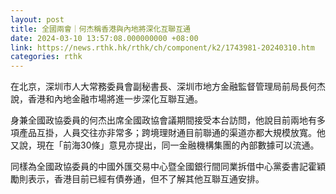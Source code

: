 ```yaml
---
layout: post
title: 全國兩會｜何杰稱香港與內地將深化互聯互通
date: 2024-03-10 13:57:08.000000000 +08:00
link: https://news.rthk.hk/rthk/ch/component/k2/1743981-20240310.htm
categories: rthk
---
```


在北京，深圳市人大常務委員會副秘書長、深圳市地方金融監督管理局前局長何杰說，香港和內地金融市場將進一步深化互聯互通。

身兼全國政協委員的何杰出席全國政協會議期間接受本台訪問，他說目前兩地有多項產品互掛，人員交往亦非常多；跨境理財通目前聯通的渠道亦都大規模放寬。他又說，現在「前海30條」意見亦提出，同一金融機構集團的內部數據可以流通。

同樣為全國政協委員的中國外匯交易中心暨全國銀行間同業拆借中心黨委書記霍穎勵則表示，香港目前已經有債券通，但不了解其他互聯互通安排。
